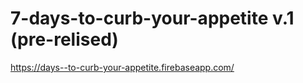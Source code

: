 # 7-days-to-curb-your-appetite v.1 (pre-relised)

https://days--to-curb-your-appetite.firebaseapp.com/
